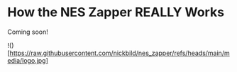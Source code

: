 # How the NES Zapper REALLY Works

Coming soon!

!()[https://raw.githubusercontent.com/nickbild/nes_zapper/refs/heads/main/media/logo.jpg]
